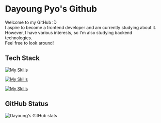 # Dayoung Pyo's Github  

Welcome to my GitHub :D  
I aspire to become a frontend developer and am currently studying about it.  
However, I have various interests, so I'm also studying backend technologies.  
Feel free to look around!

## Tech Stack
[![My Skills](https://skillicons.dev/icons?i=git,github,eclipse,vscode,idea,pycharm&theme=light)](https://skillicons.dev)

[![My Skills](https://skillicons.dev/icons?i=html,css,js,ts,java,python&theme=light)](https://skillicons.dev)  

[![My Skills](https://skillicons.dev/icons?i=vue,react,spring,mysql&theme=light)](https://skillicons.dev)  

## GitHub Status
![Dayoung's GitHub stats](https://github-readme-stats.vercel.app/api?username=celestedayoung&show_icons=true&theme=vue)
